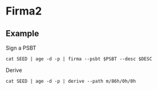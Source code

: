 
# Firma2

## Example

Sign a PSBT

```
cat SEED | age -d -p | firma --psbt $PSBT --desc $DESC
```

Derive

```
cat SEED | age -d -p | derive --path m/86h/0h/0h
```
